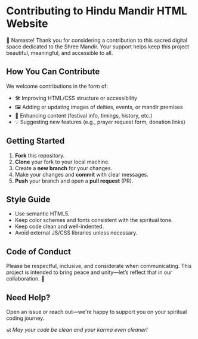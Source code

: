 # Contributing to Hindu Mandir HTML Website

🙏 Namaste! Thank you for considering a contribution to this sacred digital space dedicated to the Shree Mandir. Your support helps keep this project beautiful, meaningful, and accessible to all.

## How You Can Contribute

We welcome contributions in the form of:

- 🛠 Improving HTML/CSS structure or accessibility
- 🖼 Adding or updating images of deities, events, or mandir premises
- 🧾 Enhancing content (festival info, timings, history, etc.)
- 💡 Suggesting new features (e.g., prayer request form, donation links)

## Getting Started

1. **Fork** this repository.
2. **Clone** your fork to your local machine.
3. Create a **new branch** for your changes.
4. Make your changes and **commit** with clear messages.
5. **Push** your branch and open a **pull request** (PR).

## Style Guide

- Use semantic HTML5.
- Keep color schemes and fonts consistent with the spiritual tone.
- Keep code clean and well-indented.
- Avoid external JS/CSS libraries unless necessary.

## Code of Conduct

Please be respectful, inclusive, and considerate when communicating. This project is intended to bring peace and unity—let’s reflect that in our collaboration. 🌸

## Need Help?

Open an issue or reach out—we're happy to support you on your spiritual coding journey.

🕉 *May your code be clean and your karma even cleaner!*
